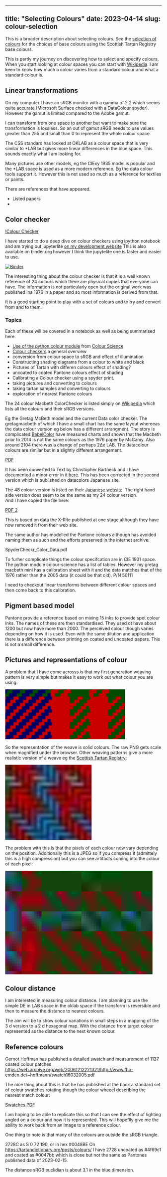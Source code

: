 
---
title: "Selecting Colours"
date: 2023-04-14
slug: colour-selection
---

This is a broader description about selecting colours.  See the [selection of colours](/posts/colours/) for the choices of base colours using the Scottish Tartan Registry base colours.


This is partly my journey on discovering how to select and specify colours.  When you start looking at colour spaces you can start with [Wikipedia](https://en.wikipedia.org/wiki/Color_space).  I am keen to know how much a colour varies from a standard colour and what a standard colour is.

## Linear transformations
On my computer I have an sRGB monitor with a gamma of 2.2 which seems quite accurate (Microsoft Surface checked with a DataColour spyder).  However the gamut is limited compared to the Adobe gamut.

I can transform from one space to another but want to make sure the transformation is lossless.  So an out of gamut sRGB needs to use values greater than 255 and small than 0 to represent the whole colour space.

The CSS standard has looked at OKLAB as a colour space that is very similar to *LAB but gives more linear differences in the blue space.  This sounds exactly what I am looking for.

Many pictures use other models, eg the CIExy 1935 model is popular and the *LAB space is used as a more modern reference.  Eg the data colour tools support it.  However this is not used so much as a reference for textiles or paints.

There are references that have appeared.  

- Listed papers
- 

## Color checker

[!Colour Checker](colour_checker.png)

I have started to do a deep dive on colour checkers using ipython notebook and am trying out
jupyterlite [on my development website](https://drummonds.github.io/jupyterlite/lab/index.html)  This is also available on binder.org however I think the jupytelite one is faster and easier to use.

[![Binder](https://mybinder.org/badge_logo.svg)](https://mybinder.org/v2/gh/drummonds/jupyterlite/HEAD?labpath=%2Fdoc%2Ftree%2Fmain%2Fcontent%2FColour%20checkers.ipynb)

The interesting thing about the colour checker is that it is a well known reference of 24 colours which
there are physical copies that everyone can have.  The information is not particularly open but the
original work was published ina 1976 in a paper and so most information is derived from that.

It is a good starting point to play with a set of colours and to try and convert from and to them.


### Topics
 Each of these will be covered in a notebook as well as being summarised here.
 
- [Use of the python colour module](https://drummonds.github.io/jupyterlite/lab?path=Using+colour+module.ipynb) from [Colour Science](https://www.colour-science.org/)
- [Colour checkers]() a general overview
- conversion from colour space to sRGB and effect of illumination
- Constructing shading diagrams from a colour to white and black
- Pictures of Tartan with differen colours effect of shading?
- uncoated to coated Pantone colours effect of shading
- Calibrating a Colour checker using a spyder print.
- taking pictures and converting to colours
- taking tartan samples and converting to colours
- exploration of nearest Pantone colours

The 24 colour Macbeth ColorChecker is listed simply on [Wikipedia](https://en.wikipedia.org/wiki/ColorChecker) which lists all the colours and their sRGB versions. 

Eg the Gretag McBeth model and the current Data color checker.  The gretagmacbeth of which I have a small chart has the same layout whereeas the data colour version eg below has a different arrangment.  The story is complicated [BabelColor](https://babelcolor.com/colorchecker-2.htm#xl_CCP2_WhichData) have measured charts and shown that the Macbeth prior to 2014 is not the same colours as the 1976 paper by McCamy.  Also around 2104 there was a change of perhaps 2Δe LAB.  The datacolour colours are similar but in a slightly different arrangement.

[PDF](SpyderCheckr_Color_Data.pdf)

It has been converted to Text by Christopher Bartneck and I have documented a minor error in it [here](https://www.bytestone.uk/posts/colourcalibration/).  This has been corrected in the second version which is published on datacolors Japanese site.

The 48 colour version is listed on their [Japanese website](http://www.datacolor.jp/assets/files/SpyderCheckr_Color_Data_V2.pdf).  The right hand side version does seem to be the same as my 24 colour version.     
And I have copied the file here:

[PDF 2](SpyderCheckr_Color_Data_V2.pdf)

This is based on data the X-Rite published at one stage although they have now removed it from their web site.

The same author has modelled the Pantone colours although has avoided naming them as such and the efforts preserved in the internet archive:

SpyderCheckr_Color_Data.pdf

To furher complicate things the colour specifcation are in CIE 1931 space.  The python 
module colour-science has a list of tables.  However my gretag macbeth mini has a calibration sheet with it and the data matches that of the 1976 rather than the 2005 data (it could be that old). P/N 50111

I need to checkout linear transforms between different colour spaces and then come back to this calibration.

## Pigment based model

Pantone provide a reference based on mixing 15 inks to provide spot colour inks.  The names of these are then standardised.  They used ot have about 1200 but now have more than 2000.  The perceived colour though varies depending on how it is used.  Even with the same dilution and application there is a difference between printing on coated and uncoated papers.  This is not a small difference.

## Pictures and representations of colour

A problem that I have come acrosss is that my first generation weaving pattern is very simple but makes it easy to work out what colour you are using:

![](2023-03-19-23-37-32.png)

So the representation of the weave is solid colours.  The raw PNG gets scale when magnified under the browser.  Other weaving patterns give a more realistic version of a weave eg the [Scottish Tartan Registry](https://www.tartanregister.gov.uk/tartanLargeImage?ref=980):

![](2023-03-19-23-41-04.png)

The problem with this is that the pixels of each colour now vary depending on the position.  Additionally this is a JPEG so if you compress it (admittely this is a high compression) but you can see artifacts coming into the colour of each pixel:

![](2023-03-19-23-45-31.png)


## Colour distance

I am interested in measuring colour distance.  I am planning to use the simple DE in LAB space in the oklab space if the transform is reversible and then to measure the distance to nearest colours.  

The aim will be to show colour variations in small steps in a mapping of the 3 d version to a 2 d hexagonal map.  With the distance from target colour represented as the distance to the next known colour. 

## Reference colours

Gernot Hoffman has published a detailed swatch and measurement of 1137 coated colour patches
https://web.archive.org/web/20061212221321/http://www.fho-emden.de/~hoffmann/swatch16032005.pdf

The nice thing about this is that he has published at the back a standard set of colour swatches rotating though the colour wheeel describing the nearest match colour:

[Swatches PDF](swatch16032005.pdf)

I am hoping to be able to replicate this so that I can see the effect of lighting angled on a colour and how it is represented.  This will hopeflly give me the ability to work back from an image to a reference colour.

One thing to note is that many of the colours are outside the sRGB triangle.

2728C as S 0 72 190, or in hex #0048BE
On https://tartandictionary.org/posts/colours/ I have 2728 uncoated as #4f69c1 and coated as #0047bb which is close but not the same as Pantones published data of 2023-02-15.

The distance sRGB euclidian is about 3.1 in the blue dimension.